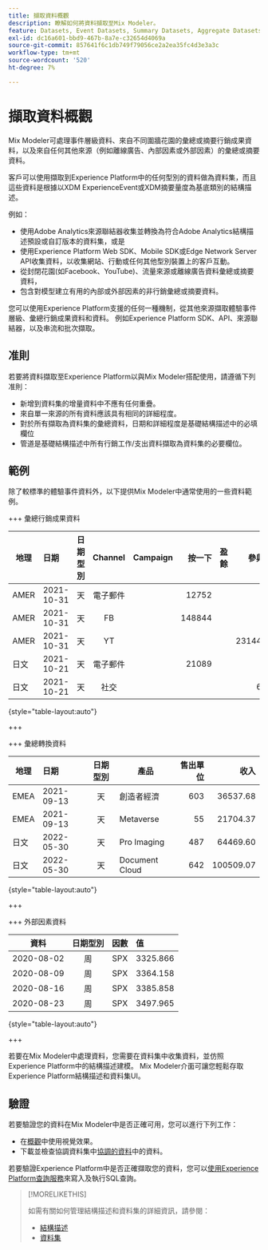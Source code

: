 ```yaml
---
title: 擷取資料概觀
description: 瞭解如何將資料擷取至Mix Modeler。
feature: Datasets, Event Datasets, Summary Datasets, Aggregate Datasets
exl-id: dc16a601-bbd9-467b-8a7e-c32654d4069a
source-git-commit: 857641f6c1db749f79056ce2a2ea35fc4d3e3a3c
workflow-type: tm+mt
source-wordcount: '520'
ht-degree: 7%

---
```


# 擷取資料概觀

Mix Modeler可處理事件層級資料、來自不同圍牆花園的彙總或摘要行銷成果資料，以及來自任何其他來源（例如離線廣告、內部因素或外部因素）的彙總或摘要資料。

客戶可以使用擷取到Experience Platform中的任何型別的資料做為資料集，而且這些資料是根據以XDM ExperienceEvent或XDM摘要量度為基底類別的結構描述。

例如：

* 使用Adobe Analytics來源聯結器收集並轉換為符合Adobe Analytics結構描述預設或自訂版本的資料集，或是
* 使用Experience Platform Web SDK、Mobile SDK或Edge Network Server API收集資料，以收集網站、行動或任何其他型別裝置上的客戶互動。
* 從封閉花園(如Facebook、YouTube)、流量來源或離線廣告資料彙總或摘要資料，
* 包含對模型建立有用的內部或外部因素的非行銷彙總或摘要資料。

您可以使用Experience Platform支援的任何一種機制，從其他來源擷取體驗事件層級、彙總行銷成果資料和資料。 例如Experience Platform SDK、API、來源聯結器，以及串流和批次擷取。


## 准則

若要將資料擷取至Experience Platform以與Mix Modeler搭配使用，請遵循下列准則：

* 新增到資料集的增量資料中不應有任何重疊。
* 來自單一來源的所有資料應該具有相同的詳細程度。
* 對於所有擷取為資料集的彙總資料，日期和詳細程度是基礎結構描述中的必填欄位
* 管道是基礎結構描述中所有行銷工作/支出資料擷取為資料集的必要欄位。


## 範例

除了較標準的體驗事件資料外，以下提供Mix Modeler中通常使用的一些資料範例。

+++ 彙總行銷成果資料

| 地理 | 日期 | 日期型別 | Channel | Campaign | 按一下 | 盈餘 | 參與度 | 曝光 | 開啟 | 已擁有 | 已傳送 | 支出 |
|---|:--|---|:---:|---|--:|---|--:|---|---|---|--:|--:|
| AMER | 2021-10-31 | 天 | 電子郵件 | | 12752 | | | | | | 1132945 | |
| AMER | 2021-10-31 | 天 | FB | | 148844 | | | | | | | 42111 |
| AMER | 2021-10-31 | 天 | YT | | | | 2314452 | | | | | 10540 |
| 日文 | 2021-10-21 | 天 | 電子郵件 | | 21089 | | | | | | 3283626 | |
| 日文 | 2021-10-21 | 天 | 社交 | | | | 621 | | | | | 74512 |

{style="table-layout:auto"}

+++

+++ 彙總轉換資料

| 地理 | 日期 | 日期型別 | 產品 | 售出單位 | 收入 |
|---|:---|:---:|---|--:|--:|
| EMEA | 2021-09-13 | 天 | 創造者經濟 | 603 | 36537.68 |
| EMEA | 2021-09-13 | 天 | Metaverse | 55 | 21704.37 |
| 日文 | 2022-05-30 | 天 | Pro Imaging | 487 | 64469.60 |
| 日文 | 2022-05-30 | 天 | Document Cloud | 642 | 100509.07 |

{style="table-layout:auto"}

+++

+++ 外部因素資料

| 資料 | 日期型別 | 因數 | 值 |
|---|:---:|:---:|:---|
| 2020-08-02 | 周 | SPX | 3325.866 |
| 2020-08-09 | 周 | SPX | 3364.158 |
| 2020-08-16 | 周 | SPX | 3385.858 |
| 2020-08-23 | 周 | SPX | 3497.965 |

{style="table-layout:auto"}

+++

若要在Mix Modeler中處理資料，您需要在資料集中收集資料，並仿照Experience Platform中的結構描述建模。 Mix Modeler介面可讓您輕鬆存取Experience Platform結構描述和資料集UI。


## 驗證

若要驗證您的資料在Mix Modeler中是否正確可用，您可以進行下列工作：

* 在[概觀](/help/overview.md)中使用視覺效果。
* 下載並檢查協調資料集中[協調的資料](/help/harmonize-data/overview.md)中的資料。

若要驗證Experience Platform中是否正確擷取您的資料，您可以[使用Experience Platform查詢服務](https://experienceleague.adobe.com/zh-hant/docs/experience-platform/query/home)來寫入及執行SQL查詢。


>[!MORELIKETHIS]
>
>如需有關如何管理結構描述和資料集的詳細資訊，請參閱：
>
>* [結構描述](schemas.md)
>* [資料集](datasets.md)
